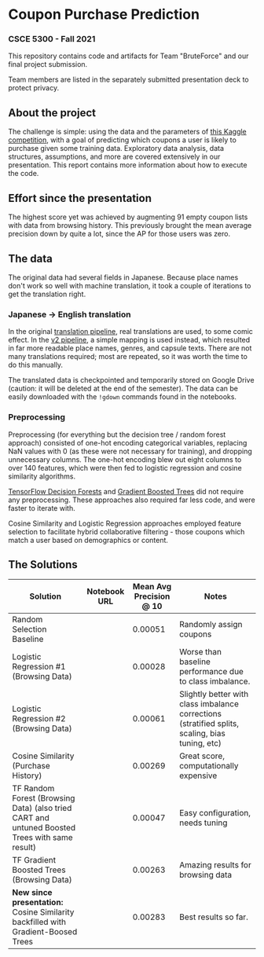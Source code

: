 # Coupon Purchase Prediction
### CSCE 5300 - Fall 2021
This repository contains code and artifacts for Team "BruteForce" and our final project submission. 

Team members are listed in the separately submitted presentation deck to protect privacy. 

## About the project
The challenge is simple: using the data and the parameters of [this Kaggle competition](https://www.kaggle.com/c/coupon-purchase-prediction), with a goal of predicting which coupons a user is likely to purchase given some training data. Exploratory data analysis, data structures, assumptions, and more are covered extensively in our presentation. This report contains more information about how to execute the code. 

## Effort since the presentation
The highest score yet was achieved by augmenting 91 empty coupon lists with data from browsing history. This previously brought the mean average precision down by quite a lot, since the AP for those users was zero. 

## The data
The original data had several fields in Japanese. Because place names don't work so well with machine translation, it took a couple of iterations to get the translation right. 

### Japanese -> English translation
In the original [translation pipeline](), real translations are used, to some comic effect. In the [v2 pipeline](), a simple mapping is used instead, which resulted in far more readable place names, genres, and capsule texts. There are not many translations required; most are repeated, so it was worth the time to do this manually.

The translated data is checkpointed and temporarily stored on Google Drive (caution: it will be deleted at the end of the semester). The data can be easily downloaded with the `!gdown` commands found in the notebooks. 

### Preprocessing
Preprocessing (for everything but the decision tree / random forest approach) consisted of one-hot encoding categorical variables, replacing NaN values with 0 (as these were not necessary for training), and dropping unnecessary columns. The one-hot encoding blew out eight columns to over 140 features, which were then fed to logistic regression and cosine similarity algorithms. 

[TensorFlow Decision Forests]() and [Gradient Boosted Trees]() did not require any preprocessing. These approaches also required far less code, and were faster to iterate with. 

Cosine Similarity and Logistic Regression approaches employed feature selection to facilitate hybrid collaborative filtering - those coupons which match a user based on demographics or content.

## The Solutions
|Solution|Notebook URL|Mean Avg Precision @ 10|Notes|
|--------|------------|-----------------------|-----|
|Random Selection Baseline||0.00051|Randomly assign coupons|
|Logistic Regression #1 (Browsing Data)||0.00028|Worse than baseline performance due to class imbalance.|
|Logistic Regression #2 (Browsing Data)||0.00061|Slightly better with class imbalance corrections (stratified splits, scaling, bias tuning, etc)|
|Cosine Similarity (Purchase History)||0.00269|Great score, computationally expensive|
|TF Random Forest (Browsing Data) (also tried CART and untuned Boosted Trees with same result)||0.00047|Easy configuration, needs tuning|
|TF Gradient Boosted Trees (Browsing Data)||0.00263|Amazing results for browsing data|
|**New since presentation:** Cosine Similarity backfilled with Gradient-Boosed Trees||0.00283|Best results so far.|